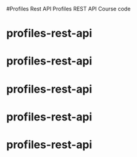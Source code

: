 #Profiles Rest API
Profiles REST API Course code
# profiles-rest-api
# profiles-rest-api
# profiles-rest-api
# profiles-rest-api
# profiles-rest-api
